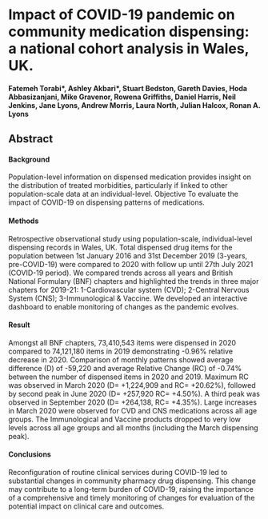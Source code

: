 # Impact of COVID-19 pandemic on community medication dispensing: a national cohort analysis in Wales, UK. 
#### Fatemeh Torabi*, Ashley Akbari*, Stuart Bedston, Gareth Davies, Hoda Abbasizanjani, Mike Gravenor,  Rowena Griffiths, Daniel Harris, Neil Jenkins, Jane Lyons, Andrew Morris, Laura North, Julian Halcox, Ronan A. Lyons

## Abstract
#### Background
Population-level information on dispensed medication provides insight on the distribution of treated morbidities, particularly if linked to other population-scale data at an individual-level.
Objective To evaluate the impact of COVID-19 on dispensing patterns of medications.
#### Methods
Retrospective observational study using population-scale, individual-level dispensing records in Wales, UK. Total dispensed drug items for the population between 1st January 2016 and 31st December 2019 (3-years, pre-COVID-19) were compared to 2020 with follow up until 27th July 2021 (COVID-19 period). We compared trends across all years and British National Formulary (BNF) chapters and highlighted the trends in three major chapters for 2019-21: 1-Cardiovascular system (CVD); 2-Central Nervous System (CNS); 3-Immunological & Vaccine. We developed an interactive dashboard to enable monitoring of changes as the pandemic evolves.
#### Result
Amongst all BNF chapters, 73,410,543 items were dispensed in 2020 compared to 74,121,180 items in 2019 demonstrating -0.96% relative decrease in 2020. Comparison of monthly patterns showed average difference (D) of -59,220 and average Relative Change (RC) of -0.74% between the number of dispensed items in 2020 and 2019. Maximum RC was observed in March 2020 (D= +1,224,909 and RC= +20.62%), followed by second peak in June 2020 (D= +257,920 RC= +4.50%). A third peak was observed in September 2020 (D= +264,138, RC= +4.35%). Large increases in March 2020 were observed for CVD and CNS medications across all age groups. The Immunological and Vaccine products dropped to very low levels across all age groups and all months (including the March dispensing peak).
#### Conclusions
Reconfiguration of routine clinical services during COVID-19 led to substantial changes in community pharmacy drug dispensing. This change may contribute to a long-term burden of COVID-19, raising the importance of a comprehensive and timely monitoring of changes for evaluation of the potential impact on clinical care and outcomes.
